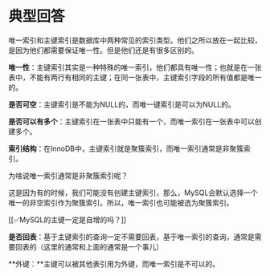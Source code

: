 # 典型回答


唯一索引和主键索引是数据库中两种常见的索引类型。他们之所以放在一起比较，是因为他们都需要保证唯一性。但是他们还是有很多区别的。



**唯一性**：主键索引其实是一种特殊的唯一索引，他们都具有唯一性；也就是在一张表中，不能有两行有相同的主键；在同一张表中，主键索引字段的所有值都是唯一的。



**是否可空**：主键索引是不能为NULL的，而唯一键索引是可以为NULL的。



**是否可以有多个**：主键索引在一张表中只能有一个，而唯一索引在一张表中可以创建多个。



**索引结构**：在InnoDB中，主键索引就是聚簇索引，而唯一索引通常是非聚簇索引。



为啥说唯一索引通常是非聚簇索引呢？



这是因为有的时候，我们可能没有创建主键索引，那么，MySQL会默认选择一个唯一的非空索引作为聚簇索引。所以，唯一索引也可能被选为聚簇索引。



[[✅MySQL的主键一定是自增的吗？]]

  


**是否回表**：基于主键索引的查询一定不需要回表，基于唯一索引的查询，通常是需要回表的（这里的通常和上面的通常是一个事儿）



**外键：**主键可以被其他表引用为外键，而唯一索引是不可以的。





